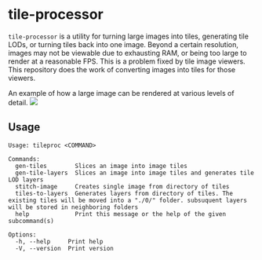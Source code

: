 # tile-processor

`tile-processor` is a utility for turning large images into tiles, generating tile LODs, or turning tiles back into one image. 
Beyond a certain resolution, images may not be viewable due to exhausting RAM, or being too large to render at a reasonable FPS.
This is a problem fixed by tile image viewers. This repository does the work of converting images into tiles for those viewers.

An example of how a large image can be rendered at various levels of detail.
![](https://raw.githubusercontent.com/banesullivan/localtileserver/main/imgs/tile-diagram.gif)

## Usage
```
Usage: tileproc <COMMAND>

Commands:
  gen-tiles        Slices an image into image tiles
  gen-tile-layers  Slices an image into image tiles and generates tile LOD layers
  stitch-image     Creates single image from directory of tiles
  tiles-to-layers  Generates layers from directory of tiles. The existing tiles will be moved into a "./0/" folder. subsuquent layers will be stored in neighboring folders
  help             Print this message or the help of the given subcommand(s)

Options:
  -h, --help     Print help
  -V, --version  Print version
```
